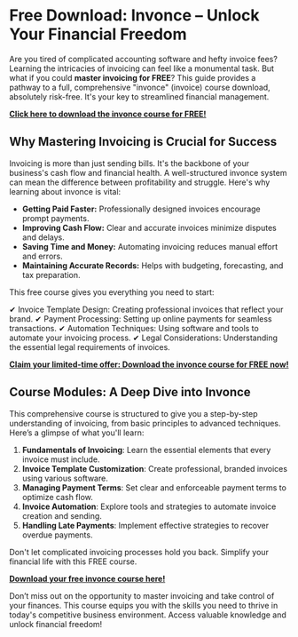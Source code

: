 # Free Download: Invonce – Unlock Your Financial Freedom

Are you tired of complicated accounting software and hefty invoice fees? Learning the intricacies of invoicing can feel like a monumental task. But what if you could **master invoicing for FREE**? This guide provides a pathway to a full, comprehensive "invonce" (invoice) course download, absolutely risk-free. It's your key to streamlined financial management.

[**Click here to download the invonce course for FREE!**](https://udemywork.com/invonce)

## Why Mastering Invoicing is Crucial for Success

Invoicing is more than just sending bills. It's the backbone of your business's cash flow and financial health. A well-structured invonce system can mean the difference between profitability and struggle. Here's why learning about invonce is vital:

*   **Getting Paid Faster:** Professionally designed invoices encourage prompt payments.
*   **Improving Cash Flow:** Clear and accurate invoices minimize disputes and delays.
*   **Saving Time and Money:** Automating invoicing reduces manual effort and errors.
*   **Maintaining Accurate Records:** Helps with budgeting, forecasting, and tax preparation.

This free course gives you everything you need to start:

✔ Invoice Template Design: Creating professional invoices that reflect your brand.
✔ Payment Processing: Setting up online payments for seamless transactions.
✔ Automation Techniques: Using software and tools to automate your invoicing process.
✔ Legal Considerations: Understanding the essential legal requirements of invoices.

[**Claim your limited-time offer: Download the invonce course for FREE now!**](https://udemywork.com/invonce)

## Course Modules: A Deep Dive into Invonce

This comprehensive course is structured to give you a step-by-step understanding of invoicing, from basic principles to advanced techniques. Here’s a glimpse of what you'll learn:

1.  **Fundamentals of Invoicing**: Learn the essential elements that every invoice must include.
2.  **Invoice Template Customization**: Create professional, branded invoices using various software.
3.  **Managing Payment Terms**: Set clear and enforceable payment terms to optimize cash flow.
4.  **Invoice Automation**: Explore tools and strategies to automate invoice creation and sending.
5.  **Handling Late Payments**: Implement effective strategies to recover overdue payments.

Don't let complicated invoicing processes hold you back. Simplify your financial life with this FREE course.

[**Download your free invonce course here!**](https://udemywork.com/invonce)

Don’t miss out on the opportunity to master invoicing and take control of your finances. This course equips you with the skills you need to thrive in today's competitive business environment. Access valuable knowledge and unlock financial freedom!
